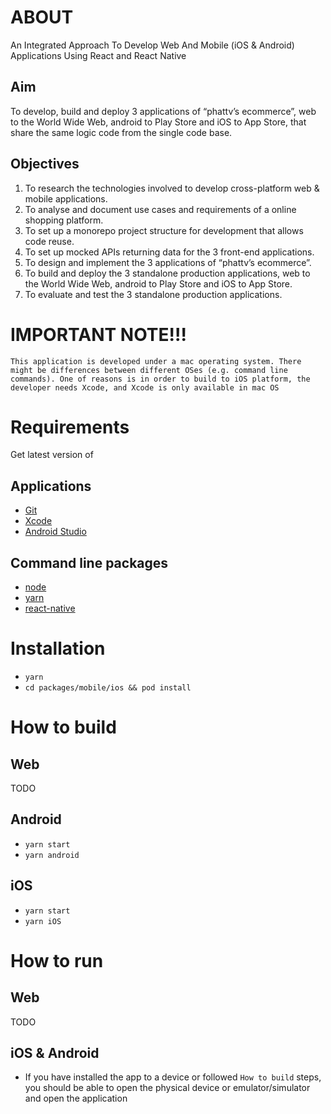 # ABOUT

An Integrated Approach To Develop Web And Mobile (iOS & Android) Applications Using React and React Native

## Aim

To develop, build and deploy 3 applications of “phattv’s ecommerce”, web to the World Wide Web, android to Play Store and iOS to App Store, that share the same logic code from the single code base.

## Objectives

1. To research the technologies involved to develop cross-platform web & mobile applications.
2. To analyse and document use cases and requirements of a online shopping platform.
3. To set up a monorepo project structure for development that allows code reuse.
4. To set up mocked APIs returning data for the 3 front-end applications.
5. To design and implement the 3 applications of “phattv’s ecommerce”.
6. To build and deploy the 3 standalone production applications, web to the World Wide Web, android to Play Store and iOS to App Store.
7. To evaluate and test the 3 standalone production applications.

# IMPORTANT NOTE!!!

`This application is developed under a mac operating system. There might be differences between different OSes (e.g. command line commands). One of reasons is in order to build to iOS platform, the developer needs Xcode, and Xcode is only available in mac OS`

# Requirements

Get latest version of

## Applications

- [Git](https://git-scm.com/book/en/v2/Getting-Started-Installing-Git)
- [Xcode](https://developer.apple.com/xcode/)
- [Android Studio](https://developer.android.com/studio/install)

## Command line packages

- [node](https://nodejs.org/en/)
- [yarn](https://yarnpkg.com/lang/en/docs/install)
- [react-native](https://facebook.github.io/react-native/docs/getting-started.html)

# Installation

- `yarn`
- `cd packages/mobile/ios && pod install`

# How to build

## Web

TODO

## Android

- `yarn start`
- `yarn android`

## iOS

- `yarn start`
- `yarn iOS`

# How to run

## Web

TODO

## iOS & Android

- If you have installed the app to a device or followed `How to build` steps, you should be able to open the physical device or emulator/simulator and open the application
